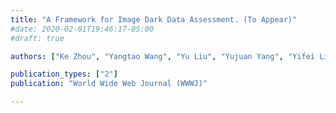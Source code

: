 ```yaml
---
title: "A Framework for Image Dark Data Assessment. (To Appear)"
#date: 2020-02-01T19:46:17-05:00
#draft: true

authors: ["Ke Zhou", "Yangtao Wang", "Yu Liu", "Yujuan Yang", "Yifei Liu", "Guoliang Li", "Lianli Gao", "Zhili Xiao"]

publication_types: ["2"]
publication: "World Wide Web Journal (WWWJ)"

---
```


